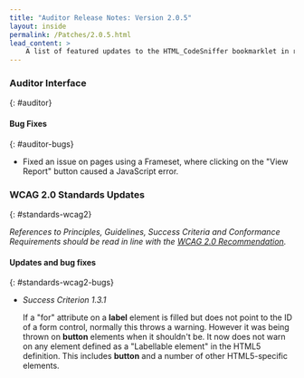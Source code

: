 ```yaml
---
title: "Auditor Release Notes: Version 2.0.5"
layout: inside
permalink: /Patches/2.0.5.html
lead_content: >
    A list of featured updates to the HTML_CodeSniffer bookmarklet in release version 2.0.5, released on 21st April 2015. This list is focused for users of the bookmarklet, and focuses on changes to tests and the auditor interface. A full list of updates can also be found in the project's technical <a href="https://github.com/squizlabs/HTML_CodeSniffer/blob/gh-pages/CHANGELOG.markdown">bookmarklet changelog</a>.
---
```


### Auditor Interface
{: #auditor}

#### Bug Fixes
{: #auditor-bugs}

* Fixed an issue on pages using a Frameset, where clicking on the "View Report" button caused a JavaScript error.

### WCAG 2.0 Standards Updates
{: #standards-wcag2}

_References to Principles, Guidelines, Success Criteria and Conformance Requirements should be read in line with the [WCAG 2.0 Recommendation][WCAG20]._

#### Updates and bug fixes
{: #standards-wcag2-bugs}

* *Success Criterion 1.3.1*  

  If a "for" attribute on a **label** element is filled but does not point to the ID of a form control, normally this throws a warning. However it was being thrown on **button** elements when it shouldn't be. It now does not warn on any element defined as a "Labellable element" in the HTML5 definition. This includes **button** and a number of other HTML5-specific elements.

[WCAG20]: http://www.w3.org/TR/WCAG20
